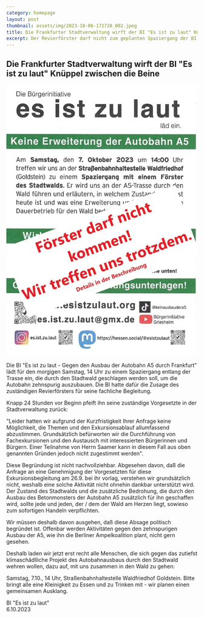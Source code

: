 ```yaml
---
category: homepage
layout: post
thumbnail: assets/img/2023-10-06-172728_002.jpeg
title: Die Frankfurter Stadtverwaltung wirft der BI "Es ist zu laut" Knüppel zwischen die Beine
excerpt: Der Revierförster darf nicht zum geplanten Spaziergang der BI kommen, knapp 24 Stunden vor Beginn pfeift ihn seine zuständige Vorgesetzte in der Stadtverwaltung zurück
---
```

## Die Frankfurter Stadtverwaltung wirft der BI "Es ist zu laut" Knüppel zwischen die Beine

![Einladung Waldspaziergang](assets/img/2023-10-06-172728_002.jpeg)

Die BI "Es ist zu laut - Gegen den Ausbau der Autobahn A5 durch Frankfurt" lädt für den morgigen Samstag, 14 Uhr zu einem Spaziergang entlang der Trasse ein, die durch den Stadtwald geschlagen werden soll, um die Autobahn zehnspurig auszubauen. Die BI hatte dafür die Zusage des zuständigen Revierförsters für seine fachliche Begleitung.

Knapp 24 Stunden vor Beginn pfeift ihn seine zuständige Vorgesetzte in der Stadtverwaltung zurück:

"Leider hatten wir aufgrund der Kurzfristigkeit Ihrer Anfrage keine Möglichkeit, die Themen und den Exkursionsablauf allumfassend abzustimmen. Grundsätzlich befürworten wir die Durchführung von Fachexkursionen und den Austausch mit interessierten Bürgerinnen und Bürgern. Einer Teilnahme von Herrn Saamer kann in diesem Fall aus oben genannten Gründen jedoch nicht zugestimmt werden".

Diese Begründung ist nicht nachvollziehbar. Abgesehen davon, daß die Anfrage an eine Genehmigung der Vorgesetzten für diese Exkursionsbegleitung am 26.9. bei ihr vorlag, verstehen wir grundsätzlich nicht, weshalb eine solche Aktivität nicht ohnehin dankbar unterstützt wird. Der Zustand des Stadtwalds und die zusätzliche Bedrohung, die durch den Ausbau des Betonmonsters der Autobahn A5 zusätzlich für ihn geschaffen wird, sollte jede und jeden, der / dem der Wald am Herzen liegt, sowieso zum sofortigen Handeln verpflichten.

Wir müssen deshalb davon ausgehen, daß diese Absage politisch begründet ist. Offenbar werden Aktivitäten gegen den zehnspurigen Ausbau der A5, wie ihn die Berliner Ampelkoalition plant, nicht gern gesehen.

Deshalb laden wir jetzt erst recht alle Menschen, die sich gegen das zutiefst klimaschädlliche Projekt des Autobahnausbaus durch den Stadtwald wehren wollen, dazu auf, mit uns zusammen in den Wald zu gehen:

Samstag, 7.10., 14 Uhr, Straßenbahnhaltestelle Waldfriedhof Goldstein.
Bitte bringt alle eine Kleinigkeit zu Essen und zu Trinken mit - wir planen einen gemeinsamen Ausklang.

BI "Es ist zu laut"<br>
6.10.2023
